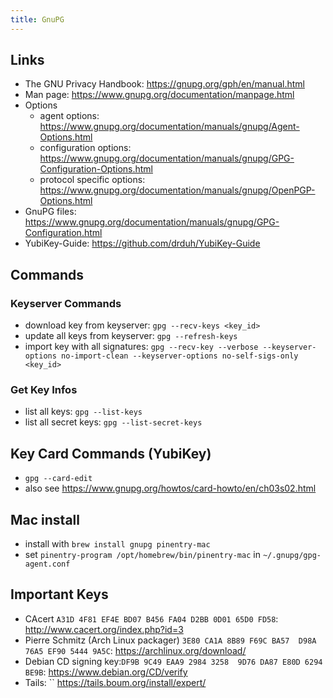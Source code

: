 ```yaml
---
title: GnuPG
---
```


## Links
- The GNU Privacy Handbook: https://gnupg.org/gph/en/manual.html
- Man page: https://www.gnupg.org/documentation/manpage.html
- Options
  - agent options: https://www.gnupg.org/documentation/manuals/gnupg/Agent-Options.html
  - configuration options: https://www.gnupg.org/documentation/manuals/gnupg/GPG-Configuration-Options.html
  - protocol specific options: https://www.gnupg.org/documentation/manuals/gnupg/OpenPGP-Options.html
- GnuPG files: https://www.gnupg.org/documentation/manuals/gnupg/GPG-Configuration.html
- YubiKey-Guide: https://github.com/drduh/YubiKey-Guide

## Commands

### Keyserver Commands
- download key from keyserver: `gpg --recv-keys <key_id>`
- update all keys from keyserver: `gpg --refresh-keys`
- import key with all signatures: `gpg --recv-key --verbose --keyserver-options no-import-clean --keyserver-options no-self-sigs-only <key_id>`

### Get Key Infos
- list all keys: `gpg --list-keys`
- list all secret keys: `gpg --list-secret-keys`

## Key Card Commands (YubiKey)
- `gpg --card-edit`
- also see https://www.gnupg.org/howtos/card-howto/en/ch03s02.html

## Mac install
- install with `brew install gnupg pinentry-mac`
- set `pinentry-program /opt/homebrew/bin/pinentry-mac` in `~/.gnupg/gpg-agent.conf`

## Important Keys
- CAcert `A31D 4F81 EF4E BD07 B456 FA04 D2BB 0D01 65D0 FD58`: http://www.cacert.org/index.php?id=3
- Pierre Schmitz (Arch Linux packager) `3E80 CA1A 8B89 F69C BA57  D98A 76A5 EF90 5444 9A5C`: https://archlinux.org/download/
- Debian CD signing key:`DF9B 9C49 EAA9 2984 3258  9D76 DA87 E80D 6294 BE9B`: https://www.debian.org/CD/verify
- Tails: `` https://tails.boum.org/install/expert/
